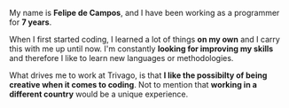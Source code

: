 My name is **Felipe de Campos**, and I have been working as a programmer for **7 years**.

When I first started coding, I learned a lot of things **on my own** and I carry this with me up until now. I'm constantly **looking for improving my skills** and therefore I like to learn new languages or methodologies.

What drives me to work at Trivago, is that **I like the possibilty of being creative when it comes to coding**. Not to mention that **working in a different country** would be a unique experience.